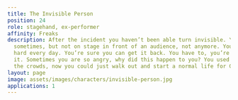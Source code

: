 ```yaml
---
title: The Invisible Person
position: 24
role: stagehand, ex-performer
affinity: Freaks
description: After the incident you haven’t been able turn invisible. You can do it
  sometimes, but not on stage in front of an audience, not anymore. You practice so
  hard every day. You’re sure you can get it back. You have to, you’re nobody without
  it. Sometimes you are so angry, why did this happen to you? You used to draw in
  the crowds, now you could just walk out and start a normal life for God’s sake!
layout: page
image: assets/images/characters/invisible-person.jpg
applications: 1
---
```

